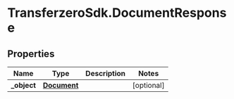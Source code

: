 # TransferzeroSdk.DocumentResponse

## Properties
Name | Type | Description | Notes
------------ | ------------- | ------------- | -------------
**_object** | [**Document**](Document.md) |  | [optional] 


